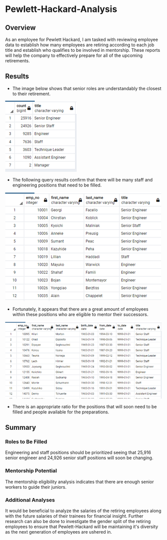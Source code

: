 # Pewlett-Hackard-Analysis

## Overview

As an employee for Pewlett Hackard, I am tasked with reviewing employee data to establish how many employees are retiring according to each job title and establish who qualifies to be involved in mentorship. These reports will help the company to effectively prepare for all of the upcoming retirements. 


## Results

* The image below shows that senior roles are understandably the closest to their retirement. 

![retiring_titles](retiring_titles.png)

* The following query results confirm that there will be many staff and engineering positions that need to be filled. 

![unique_titles](unique_titles.png)

* Fortunately, it appears that there are a great amount of employees within these positions who are eligible to mentor their successors.  

![deliverable_two](deliverable_two.png)

* There is an appropriate ratio for the positions that will soon need to be filled and people available for the preparations.  


## Summary

### Roles to Be Filled
Engineering and staff positions should be prioritized seeing that 25,916 senior engineer and 24,926 senior staff positions will soon be changing. 

### Mentorship Potential
The mentorship eligibility analysis indicates that there are enough senior workers to guide their juniors. 

### Additional Analyses
It would be beneficial to analyze the salaries of the retiring employees along with the future salaries of their trainees for financial insight. Further research can also be done to investigate the gender split of the retiring employees to ensure that Pewlett-Hackard will be maintaining it's diversity as the next generation of employees are ushered in.

